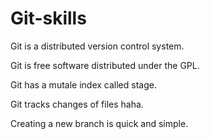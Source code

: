 # Git-skills

Git is a distributed version control system.

Git is free software distributed under the GPL.

Git has a mutale index called stage.

Git tracks changes of files haha.

Creating a new branch is quick and simple.
